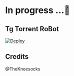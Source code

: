 # In progress ...🚧
## Tg Torrent RoBot



 [![Deploy](https://www.herokucdn.com/deploy/button.svg)](https://heroku.com/deploy)

## Credits 
@TheKneesocks

